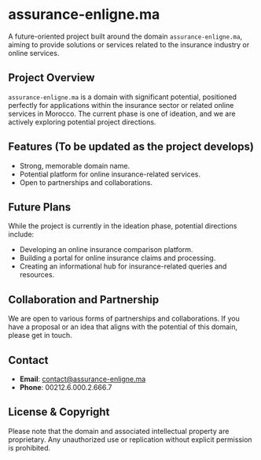# assurance-enligne.ma 

A future-oriented project built around the domain `assurance-enligne.ma`, aiming to provide solutions or services related to the insurance industry or online services.

## Project Overview

`assurance-enligne.ma` is a domain with significant potential, positioned perfectly for applications within the insurance sector or related online services in Morocco. The current phase is one of ideation, and we are actively exploring potential project directions.

## Features (To be updated as the project develops)

- Strong, memorable domain name.
- Potential platform for online insurance-related services.
- Open to partnerships and collaborations.

## Future Plans

While the project is currently in the ideation phase, potential directions include:

- Developing an online insurance comparison platform.
- Building a portal for online insurance claims and processing.
- Creating an informational hub for insurance-related queries and resources.

## Collaboration and Partnership

We are open to various forms of partnerships and collaborations. If you have a proposal or an idea that aligns with the potential of this domain, please get in touch.

## Contact

- **Email**: [contact@assurance-enligne.ma](mailto:contact@assurance-enligne.ma)
- **Phone**: 00212.6.000.2.666.7

## License & Copyright

Please note that the domain and associated intellectual property are proprietary. Any unauthorized use or replication without explicit permission is prohibited.
